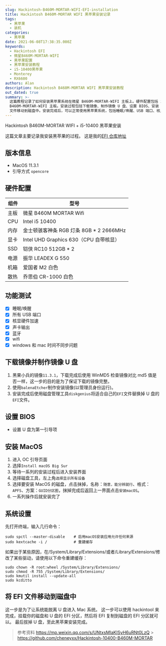 ```yaml
---
slug: Hackintosh-B460M-MORTAR-WIFI-EFI-installation
title: Hackintosh B460M-MORTAR WIFI 黑苹果安装记录
tags:
  - 黑苹果
  - 装机
categories:
  - 黑苹果
date: 2021-06-08T17:38:35.000Z
keywords:
  - Hackintosh EFI
  - 微星B460M-MORTAR-WIFI
  - 黑苹果配置
  - 黑苹果安装教程
  - i5-10400黑苹果
  - Monterey
  - RX6600
authors: Alan
description: Hackintosh B460M-MORTAR WIFI 黑苹果安装教程
out_dated: true
summary: >-
  这篇教程记录了如何安装黑苹果系统在微星 B460M-MORTAR-WIFI 主板上。硬件配置包括 i5-10400 CPU 和微星
  B460M-MORTAR-WIFI 主板。安装过程包括下载镜像、制作镜像 U 盘、设置 BIOS、安装 MacOS、系统设置和将 EFI
  文件移动到磁盘中。安装完成后，可以正常使用黑苹果系统，包括睡眠/唤醒、USB 端口、核显硬件加速、声卡输出、蓝牙、wifi 等功能。
---
```


Hackintosh B460M-MORTAR WIFI + i5-10400 黑苹果安装

<!--truncate-->

这篇文章主要记录我安装黑苹果的过程。
这是我的[EFI 仓库地址](https://github.com/3Alan/Hackintosh-i5-10400-B460M-MORTAR-WIFI)

## 版本信息

- MacOS 11.3.1
- 引导方式 `opencore`

## 硬件配置

| 组件 | 型号                                     |
| ---- | ---------------------------------------- |
| 主板 | 微星 B460M MORTAR Wifi                   |
| CPU  | Intel i5 10400                           |
| 内存 | 金士顿骇客神条 RGB 灯条 8GB \* 2 2666MHz |
| 显卡 | Intel UHD Graphics 630（CPU 自带核显）   |
| SSD  | 铠侠 RC10 512GB \* 2                     |
| 电源 | 振华 LEADEX G 550                        |
| 机箱 | 爱国者 M2 白色                           |
| 散热 | 乔思伯 CR-1000 白色                      |

## 功能测试

- [x] 睡眠/唤醒
- [x] 所有 USB 端口
- [x] 核显硬件加速
- [x] 声卡输出
- [x] 蓝牙
- [x] wifi
- [x] windows 和 mac 时间不同步问题

## 下载镜像并制作镜像 U 盘

1. 黑果小兵的镜像`11.3.1`，下载完成后使用 WinMD5 检查镜像对比 md5 值是否一样，这一步的目的是为了保证下载的镜像完整。
2. 使用`balenaEtcher`制作安装镜像(以管理员身份运行)。
3. 安装完成后使用磁盘管理工具`diskgenius`将适合自己的`EFI`文件替换掉 U 盘的`EFI`文件。

## 设置 BIOS

- 设置 U 盘为第一引导项

## 安装 MacOS

1. 进入 OC 引导页面
2. 选择`Install macOS Big Sur`
3. 等待一系列的安装过程后进入安装界面
4. 选择磁盘工具，左上角`选择显示所有设备`
5. 选择要安装 MacOS 的磁盘，点击抹掉，名称：`随意，能分辨就行`、格式：`APFS`、方案：`GUID分区图`，抹掉完成后返回上一界面点击`安装macOS`。
6. 一系列操作后就安装完了

## 系统设置

先打开终端，输入几行命令：

```
sudo spctl --master-disable    # 启用macOS安装应用允许任何来源
sudo kextcache -i /            # 重建缓存
```

如果出于某些原因，在/System/Library/Extensions/或者/Library/Extensions/修改了某些驱动，请使用以下命令重建缓存：

```
sudo chown -R root:wheel /System/Library/Extensions/
sudo chmod -R 755 /System/Library/Extensions/
sudo kmutil install --update-all
sudo kcditto
```

## 将 EFI 文件移动到磁盘中

这一步是为了让系统能脱离 U 盘进入 Mac 系统。
这一步可以使用 hackintool 来完成，挂载你的磁盘和 U 盘的 EFI 分区，然后将 EFI 复制到磁盘的 EFI 分区就可以。
最后拔掉 U 盘，至此黑苹果安装完成。

> 参考资料
> https://mp.weixin.qq.com/s/UNtxsMIaKISyH6uRNt0LzQ > https://github.com/cheneyxx/Hackintosh-10400-B460M-MORTAR
